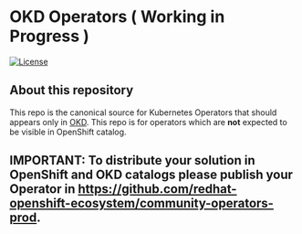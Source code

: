 # OKD Operators ( Working in Progress )
[![License](http://img.shields.io/:license-apache-blue.svg)](http://www.apache.org/licenses/LICENSE-2.0.html)

## About this repository

This repo is the canonical source for Kubernetes Operators that should appears only in [OKD](https://okd.io). This repo is for operators which are **not** expected to be visible in OpenShift catalog.

## IMPORTANT: To distribute your solution in OpenShift and OKD catalogs please publish your Operator in https://github.com/redhat-openshift-ecosystem/community-operators-prod.  

